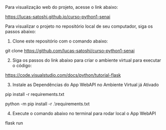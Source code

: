Para visualização web do projeto, acesse o link abaixo:

https://lucas-satoshi.github.io/curso-python1-senai


Para visualizar o projeto no repositório local de seu computador, siga os passos abaixo:


1. Clone este repositório com o comando abaixo:

git clone https://github.com/lucas-satoshi/curso-python1-senai


2. Siga os passos do link abaixo para criar o ambiente virtual para executar o código:

https://code.visualstudio.com/docs/python/tutorial-flask


3. Instale as Dependências do App WebAPI no Ambiente Virtual já Ativado

pip install -r requirements.txt

python -m pip install -r .\requirements.txt


4. Execute o comando abaixo no terminal para rodar local o App WebAPI

flask run
